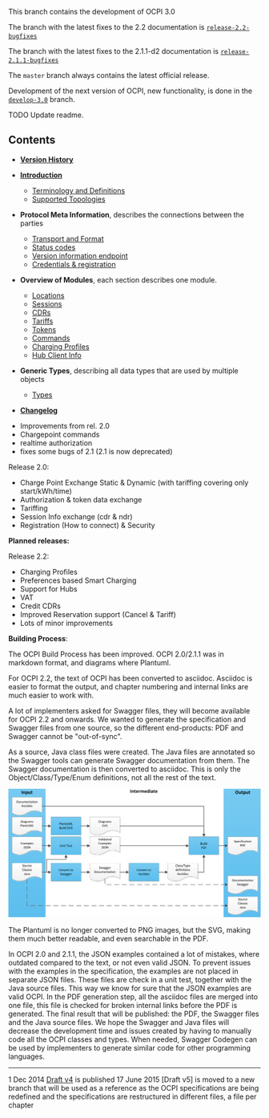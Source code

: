 This branch contains the development of OCPI 3.0


The branch with the latest fixes to the 2.2 documentation is [`release-2.2-bugfixes`](https://github.com/ocpi/ocpi/tree/release-2.2-bugfixes)

The branch with the latest fixes to the 2.1.1-d2 documentation is [`release-2.1.1-bugfixes`](https://github.com/ocpi/ocpi/tree/release-2.1.1-bugfixes)

The `master` branch always contains the latest official release.

Development of the next version of OCPI, new functionality, is done in the  [`develop-3.0`](https://github.com/ocpi/ocpi/tree/develop-3.0) branch.

TODO Update readme.

## Contents


 * [__Version History__](_common/version_history.asciidoc)
 * [__Introduction__](A_introduction/introduction.asciidoc)
   - [Terminology and Definitions](A_introduction/terminology.asciidoc)
   - [Supported Topologies](A_introduction/topology.asciidoc)
 * __Protocol Meta Information__, describes the connections between the parties
   - [Transport and Format](C_transport_modules/transport_and_format.asciidoc)
   - [Status codes](C_transport_modules/status_codes.asciidoc)
   - [Version information endpoint](C_transport_modules/version_information_endpoint.asciidoc)
   - [Credentials & registration](C_transport_modules/credentials.asciidoc)
 * __Overview of Modules__, each section describes one module.
   - [Locations](C_transport_modules/mod_locations.asciidoc)
   - [Sessions](C_transport_modules/mod_sessions.asciidoc)
   - [CDRs](C_transport_modules/mod_cdrs.asciidoc)
   - [Tariffs](C_transport_modules/mod_tariffs.asciidoc)
   - [Tokens](C_transport_modules/mod_tokens.asciidoc)
   - [Commands](C_transport_modules/mod_commands.asciidoc)
   - [Charging Profiles](C_transport_modules/mod_charging_profiles.asciidoc)
   - [Hub Client Info](C_transport_modules/mod_hub_client_info.asciidoc)

 * __Generic Types__, describing all data types that are used by multiple objects
   - [Types](C_transport_modules/types.asciidoc)
 * [__Changelog__](C_transport_modules/changelog.asciidoc)

- Improvements from rel. 2.0
- Chargepoint commands
- realtime authorization
- fixes some bugs of 2.1 (2.1 is now deprecated)

Release 2.0: 

- Charge Point Exchange Static & Dynamic (with tariffing covering only start/kWh/time)
- Authorization & token data exchange
- Tariffing
- Session Info exchange (cdr & ndr)
- Registration (How to connect) & Security


__Planned releases:__


Release 2.2:

- Charging Profiles
- Preferences based Smart Charging
- Support for Hubs
- VAT
- Credit CDRs
- Improved Reservation support (Cancel & Tariff)
- Lots of minor improvements


__Building Process__:

The OCPI Build Process has been improved. OCPI 2.0/2.1.1 was in markdown format, and diagrams where Plantuml.

For OCPI 2.2, the text of OCPI has been converted to asciidoc. 
Asciidoc is easier to format the output, and chapter numbering and internal links are much easier to work with.


A lot of implementers asked for Swagger files, they will become available for OCPI 2.2 and onwards. 
We wanted to generate the specification and Swagger files from one source, 
so the different end-products: PDF and Swagger cannot be "out-of-sync". 

As a source, Java class files were created. 
The Java files are annotated so the Swagger tools can generate Swagger documentation from them. 
The Swagger documentation is then converted to asciidoc. 
This is only the Object/Class/Type/Enum definitions, not all the rest of the text.

![build process diagram](A_introduction/images/specification_build_process.png "build process")

The Plantuml is no longer converted to PNG images, but the SVG, making them much better readable, and even searchable in the PDF.

In OCPI 2.0 and 2.1.1, the JSON examples contained a lot of mistakes, where outdated compared to the text, or not even valid JSON. 
To prevent issues with the examples in the specification, the examples are not placed in separate JSON files. 
These files are check in a unit test, together with the Java source files. This way we know for sure that the JSON examples are valid OCPI.
In the PDF generation step, all the asciidoc files are merged into one file, 
this file is checked for broken internal links before the PDF is generated.
The final result that will be published: the PDF, the Swagger files and the Java source files. 
We hope the Swagger and Java files will decrease the development time and issues created by having to manually code all the OCPI classes and types. 
When needed, Swagger Codegen can be used by implementers to generate similar code for other programming languages.

----
1 Dec 2014 [Draft v4](releases/old/OCPI-Draftv4.pdf) is published
17 June 2015 [Draft v5] is moved to a new branch that will be used as a reference as the OCPI specifications are being redefined and the specifications are restructured in different files, a file per chapter
